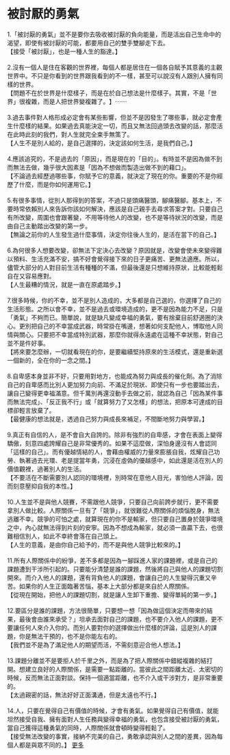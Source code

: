 # 被討厭的勇氣


<div id="id_590e7e2194f3d0e71423959" class="text_exposed_root text_exposed"><span>1.「被討厭的勇氣」並不是要你去吸收被討厭的負向能量</span><wbr><span class="word_break"></span><span>，而是活出自己生命中的渴望，即使有被討厭的可能，都要</span><wbr><span class="word_break"></span>用自己的雙手雙腳走下去。<br> 【接受「被討厭」，也是一種人生的豁達。】<br> <br><span> 2.沒有一個人是住在客觀的世界裡，每個人都是居住在一</span><wbr><span class="word_break"></span><span>個各自賦予其意義的主觀世界中。不只是你看到的世界跟我</span><wbr><span class="word_break"></span>看到的不一樣，甚至可以說沒有人跟別人擁有同樣的世界。<br><span> 【問題不在於世界是什麼樣子，而是在於自己想法是什麼樣</span><wbr><span class="word_break"></span><span>子。其實，不是「世界」很複雜，而是人把世界變複雜了。</span><wbr><span class="word_break"></span>】<span class="text_exposed_hide">⋯⋯</span><span class="text_exposed_show"><br> <br><span> 3.過去事件對人格形成必定會有某些影響，但並不是因發</span><wbr><span class="word_break"></span><span>生了哪些事，就必定會產生什麼樣的結果。如果過去真能決</span><wbr><span class="word_break"></span><span>定一切，而且又無法回過頭去改變的話，那麼活在此時此刻</span><wbr><span class="word_break"></span>的我們，對人生就完全束手無策了。<br><span> 【人生不是別人給的，是自己選擇的，決定該如何生活，是</span><wbr><span class="word_break"></span>我們自己。】<br> <br><span> 4.應該追究的，不是過去的「原因」，而是現在的「目的</span><wbr><span class="word_break"></span><span>」。有時並不是因為做不到而無法去做，幾乎很大因素是「</span><wbr><span class="word_break"></span>因為不想做而製造出做不到的藉口」。<br><span> 【不論過去經歷過哪些事，你賦予它的意義，就決定了現在</span><wbr><span class="word_break"></span>的你。重要的不是你經歷了什麼，而是你如何運用它。】<br> <br><span> 5.有很多事情，從別人那得到的答案，不過只是頭痛醫頭</span><wbr><span class="word_break"></span><span>，腳痛醫腳。基本上，不要時常依賴別人來告訴你該如何解</span><wbr><span class="word_break"></span><span>決，應該是自己親手去尋求答案才對。只要自己有所改變，</span><wbr><span class="word_break"></span><span>周圍也會跟著變，不用等待他人的改變，也不是等待狀況的</span><wbr><span class="word_break"></span>改變，而是由自己主動踏出改變的第一步。<br><span> 【無論之前你的人生發生過什麼事情，決定你往後人生的，</span><wbr><span class="word_break"></span>是活在當下的自己。】<br> <br><span> 6.為何很多人想要改變，卻無法下定決心去改變？原因就</span><wbr><span class="word_break"></span><span>是，改變會使未來變得難以預料、生活充滿不安，搞不好會</span><wbr><span class="word_break"></span><span>覺得接下來的日子更痛苦、更無法適應。所以，儘管大部分</span><wbr><span class="word_break"></span><span>的人對目前生活有種種的不滿，但最後還是只想維持原狀，</span><wbr><span class="word_break"></span>比較能輕鬆自在又容易應對。<br> 【人生最糟的情況，就是一直在原處踏步。】<br> <br><span> 7.很多時候，你的不幸，並不是別人造成的，大多都是自</span><wbr><span class="word_break"></span><span>己選的，你選擇了自己的生活形態。之所以會不幸，並不是</span><wbr><span class="word_break"></span><span>過去或環境造成的，更不是因為能力不足，只是「勇氣」不</span><wbr><span class="word_break"></span><span>夠而已。簡單說，就是缺凡變成幸福的勇氣，要有捨棄目前</span><wbr><span class="word_break"></span><span>舒適圈的決心。更別把自己的不幸當成武器，時常掛在嘴邊</span><wbr><span class="word_break"></span><span>，想著如何支配他人，博取他人同情與關心。只要把不幸當</span><wbr><span class="word_break"></span><span>成特別武器，那麼你就得永遠處在這種不幸狀態，對自己並</span><wbr><span class="word_break"></span>不是件好事。<br><span> 【將來要怎麼辦，一切就看現在的你，是要繼續堅持原來的</span><wbr><span class="word_break"></span>生活模式，還是重新選一個新的，全在你的一念之間。】<br> <br><span> 8.自卑感本身並非不好，只要用對地方，也能成為努力與</span><wbr><span class="word_break"></span><span>成長的催化劑。為了消除自己的自卑感而比別人更加努力向</span><wbr><span class="word_break"></span><span>前、不滿足於現狀、即使只有一步也要踏出去，讓自己變得</span><wbr><span class="word_break"></span><span>更幸福滿意。但千萬別再還沒動手去做之前，就認為自己「</span><wbr><span class="word_break"></span><span>因為某件事而無法完成」、「反正我不行」或「就算努力了</span><wbr><span class="word_break"></span>又怎樣」的想法，把原本可達成的目標卻輕言放棄了。<br><span> 【最健康的想法就是，透過自己努力與成長來補足，不間斷</span><wbr><span class="word_break"></span>地努力與學習。】<br> <br><span> 9.真正有自信的人，是不會自大自誇的。除非有強烈的自</span><wbr><span class="word_break"></span><span>卑感，才會在表面上變得驕傲，刻意四處誇耀自己是非常優</span><wbr><span class="word_break"></span><span>秀的。如果不這麼做，深怕身邊沒有人會認同「這樣的自己</span><wbr><span class="word_break"></span><span>」。而有優越情結的人，會藉由權威的力量來膨脹自我，炫</span><wbr><span class="word_break"></span><span>耀自己功勞、執著過去光環、老是提當年勇，沉浸在虛偽的</span><wbr><span class="word_break"></span><span>優越感中，如此還是活在別人的價值觀裡，過著別人的生活</span><wbr><span class="word_break"></span>。<br><span> 【不要活在不斷需要別人認同的環境裡，別時常在意他人目</span><wbr><span class="word_break"></span>光，害怕他人評論，因而刻意壓抑自我的本性。】<br> <br><span> 10.人生並不是與他人競賽，不需跟他人競爭，只要自己</span><wbr><span class="word_break"></span><span>向前跨步就行，更不需要拿別人做比較。人際關係一旦有了</span><wbr><span class="word_break"></span><span>「競爭」，就很難從人際關係的煩惱脫身，無法逃離不幸。</span><wbr><span class="word_break"></span><span>競爭的可怕之處，就算現在的你不是輸家，但只要自己置身</span><wbr><span class="word_break"></span><span>於競爭環境之中，內心就無法得到片刻的安寧。因為不想成</span><wbr><span class="word_break"></span><span>為輸家，就必須一直贏下去，也很難相信別人，如此不幸終</span><wbr><span class="word_break"></span>會落在自己頭上。<br><span> 【人生的意義，是由你自己給予的，而不是與他人競爭比較</span><wbr><span class="word_break"></span>來的。】<br> <br><span> 11.所有人際關係中的紛爭，差不多都是因為一腳踩進人</span><wbr><span class="word_break"></span><span>家的課題裡，或是自己的課題遭到干涉所引起的。只要能分</span><wbr><span class="word_break"></span><span>清楚是誰的課題，然後將自己與他人的課題切割開來。而介</span><wbr><span class="word_break"></span><span>入他人的課題，還有背負他人的課題，會讓自己的人生變得</span><wbr><span class="word_break"></span><span>沉重又辛苦。如果你的人生正面臨著苦惱，基本上大部分都</span><wbr><span class="word_break"></span>是來自於人際關係。<br><span> 【從現在開始，把他人的課題切割，就是讓人生卸下重擔、</span><wbr><span class="word_break"></span>變得單純的第一步。】<br> <br><span> 12.要區分是誰的課題，方法很簡單，只要想一想「因為</span><wbr><span class="word_break"></span><span>做這個決定而帶來的結果，最後會由誰來承受？」坦承去面</span><wbr><span class="word_break"></span><span>對自己的課題，也不要介入他人的課題，更不要讓任何人來</span><wbr><span class="word_break"></span><span>介入你的。而別人要對你的選擇做出什麼樣的評論，這是別</span><wbr><span class="word_break"></span>人的課題，你是無法干預的，也不是你能左右的。<br><span> 【我們並不是為了滿足他人的期望而活，不需刻意迎合他人</span><wbr><span class="word_break"></span>想法。】<br> <br><span> 13.課題分離並不是要拒人於千里之外，而是為了把人際</span><wbr><span class="word_break"></span><span>關係中錯縱複雜的結打開。想建立良好的人際關係，是需要</span><wbr><span class="word_break"></span><span>一點距離的。當彼此之間距離太近、太密切的時候，反而無</span><wbr><span class="word_break"></span><span>法正面對談。保持一個適當距離，也不介入或干涉對方，是</span><wbr><span class="word_break"></span>非常重要的。<br> 【太過親密的話，無法好好正面溝通，但是太遠也不行。】<br> <br><span> 14.人，只要在覺得自己有價值的時候，才會有勇氣。如</span><wbr><span class="word_break"></span><span>果覺得自己有價值，就能坦然接受自我、擁有面對人生任務</span><wbr><span class="word_break"></span><span>與變得幸福的勇氣，也包含接受被討厭的勇氣，當自己獲得</span><wbr><span class="word_break"></span>這種勇氣的同時，人際關係就會頓時變得輕鬆了。<br><span> 【接受無法改變的事實，接納不完美的自己，勇敢承認與別</span><wbr><span class="word_break"></span>人之間的差異，因為每個人都是與眾不同的。】</span><span class="text_exposed_hide"> <span class="text_exposed_link"><a class="see_more_link" data-interaction-root-id="_24_q" onclick="var func = function(e) { e.preventDefault(); }; var parent = Parent.byClass(this, &quot;text_exposed_root&quot;); if (parent &amp;&amp; parent.getAttribute(&quot;id&quot;) == &quot;id_590e7e2194f3d0e71423959&quot;) { CSS.addClass(parent, &quot;text_exposed&quot;); Arbiter.inform(&quot;reflow&quot;); }; func(event); " href="#" data-ft="{&quot;tn&quot;:&quot;e&quot;}" role="button"><span class="see_more_link_inner">更多</span></a></span></span></div>
